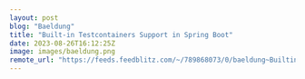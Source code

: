 ```yaml
---
layout: post
blog: "Baeldung"
title: "Built-in Testcontainers Support in Spring Boot"
date: 2023-08-26T16:12:25Z
image: images/baeldung.png
remote_url: "https://feeds.feedblitz.com/~/789868073/0/baeldung~Builtin-Testcontainers-Support-in-Spring-Boot"
---
```

